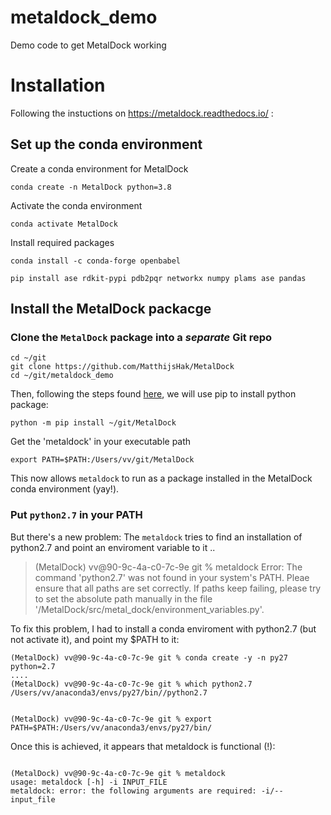# metaldock_demo
Demo code to get MetalDock working


# Installation

Following the instuctions on https://metaldock.readthedocs.io/ :

## Set up the conda environment

Create a conda environment for MetalDock 
```
conda create -n MetalDock python=3.8
```
Activate the conda environment
```
conda activate MetalDock
```

Install required packages
```
conda install -c conda-forge openbabel

pip install ase rdkit-pypi pdb2pqr networkx numpy plams ase pandas
```

## Install the MetalDock packacge

### Clone the `MetalDock` package into a *separate* Git repo

```
cd ~/git
git clone https://github.com/MatthijsHak/MetalDock
cd ~/git/metaldock_demo
```

Then, following the steps found [here](https://www.reddit.com/r/learnpython/comments/oytst5/adding_local_directory_to_python_path_in_anaconda/), we will use pip to install python package:

```
python -m pip install ~/git/MetalDock
```

Get the 'metaldock' in your executable path
```
export PATH=$PATH:/Users/vv/git/MetalDock
```

This now allows `metaldock` to run as a package installed in the MetalDock conda environment (yay!).

### Put `python2.7` in your PATH

But there's a new problem: The `metaldock` tries to find an installation of python2.7 and point an enviroment variable to it ..

<blockquote>
(MetalDock) vv@90-9c-4a-c0-7c-9e git % metaldock 
Error: The command 'python2.7' was not found in your system's PATH.
Pleae ensure that all paths are set correctly.
If paths keep failing, please try to set the absolute path manually in the file '/MetalDock/src/metal_dock/environment_variables.py'.
</blockquote>


To fix this problem, I had to install a conda enviroment with python2.7 (but not activate it), and point my $PATH to it:
```
(MetalDock) vv@90-9c-4a-c0-7c-9e git % conda create -y -n py27 python=2.7
....
(MetalDock) vv@90-9c-4a-c0-7c-9e git % which python2.7
/Users/vv/anaconda3/envs/py27/bin//python2.7


(MetalDock) vv@90-9c-4a-c0-7c-9e git % export PATH=$PATH:/Users/vv/anaconda3/envs/py27/bin/
```

Once this is achieved, it appears that metaldock is functional (!):
```

(MetalDock) vv@90-9c-4a-c0-7c-9e git % metaldock                                           
usage: metaldock [-h] -i INPUT_FILE
metaldock: error: the following arguments are required: -i/--input_file

```


